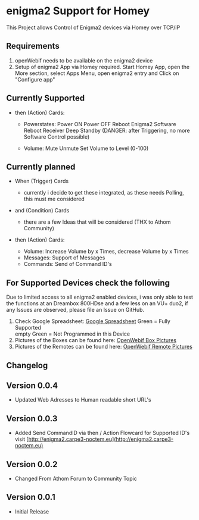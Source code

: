 # enigma2 Support for Homey

This Project allows Control of Enigma2 devices via Homey over TCP/IP

## Requirements

1) openWebif needs to be available on the enigma2 device
2) Setup of enigma2 App via Homey required.
   Start Homey App, open the More section, select Apps Menu, open enigma2 entry and Click on "Configure app"

## Currently Supported

- then (Action) Cards:
  - Powerstates:
    Power ON
    Power OFF
    Reboot Enigma2 Software
    Reboot Receiver
    Deep Standby (DANGER: after Triggering, no more Software Control possible)

  - Volume:
    Mute
    Unmute
    Set Volume to Level (0-100)

## Currently planned

- When (Trigger) Cards
  - currently i decide to get these integrated, as these needs Polling, this must me considered

- and (Condition) Cards
  - there are a few Ideas that will be considered (THX to Athom Community)

- then (Action) Cards:
  - Volume: Increase Volume by x Times, decrease Volume by x Times
  - Messages: Support of Messages
  - Commands: Send of Command ID's

## For Supported Devices check the following

Due to limited access to all enigma2 enabled devices, i was only able to test the functions at an Dreambox 800HDse and a few less on an VU+ duo2, if any Issues are observed, please file an Issue on GitHub.

1. Check Google Spreadsheet: [Google Spreadsheet](https://docs.google.com/spreadsheets/d/1DlcXXRLvs-AKHAxlF2KolwLmICR3OC4liS-9Cn0K48c/edit?usp=sharing)
   Green = Fully Supported  
   empty Green = Not Programmed in this Device
2. Pictures of the Boxes can be found here: [OpenWebif Box Pictures](https://github.com/E2OpenPlugins/e2openplugin-OpenWebif/tree/master/plugin/public/images/boxes)
3. Pictures of the Remotes can be found here: [OpenWebif Remote Pictures](https://github.com/E2OpenPlugins/e2openplugin-OpenWebif/tree/master/plugin/public/images/remotes)

## Changelog

## Version 0.0.4

- Updated Web Adresses to Human readable short URL's

## Version 0.0.3

- Added Send CommandID via then / Action Flowcard for Supported ID's visit [http://enigma2.carpe3-noctem.eu](http://enigma2.carpe3-noctem.eu)

## Version 0.0.2

- Changed From Athom Forum to Community Topic

## Version 0.0.1

- Initial Release